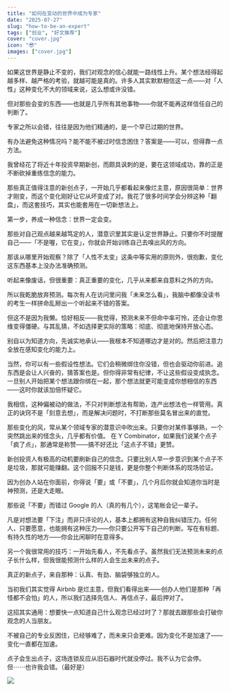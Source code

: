 ```yaml
---
title: "如何在变动的世界中成为专家"
date: "2025-07-27"
slug: "how-to-be-an-expert"
tags: ["创业", "好文推荐"]
cover: "cover.jpg"
icon: "😎"
images: ["cover.jpg"]
---
```

如果这世界是静止不变的，我们对观念的信心就能一路线性上升。某个想法经得起越多样、越严格的考验，就越可能是真的。许多人其实默默相信这一点——对「人性」这种变化不大的领域来说，这么想或许没错。



但对那些会变的东西——也就是几乎所有其他事物——你就不能再这样信任自己的判断了。



专家之所以会错，往往是因为他们精通的，是一个早已过期的世界。



有办法避免这种情况吗？能不能不被过时信念困住？答案是——可以，但得靠一点方法。



我曾经花了将近十年投资早期新创，而颇具讽刺的是，要在这领域成功，靠的正是不断砍掉重练信念的能力。



那些真正值得注意的新创点子，一开始几乎都看起来像烂主意，原因很简单：世界才刚变，而这个变化刚好让它从坏变成了对。我花了很多时间学会分辨这种「翻盘」，而这套技巧，其实也能套用在一切新想法上。



第一步，养成一种信念：世界一定会变。



那些对自己观点越来越笃定的人，潜意识里其实是认定世界静止。只要你不时提醒自己——「不是喔，它在变」，你就会开始训练自己去嗅出风的方向。



那该从哪里开始观察？除了「人性不太变」这条中等实用的原则外，很抱歉，变化这东西基本上没办法准确预测。



听起来像废话，但很重要：真正重要的变化，几乎从来都来自意料之外的方向。



所以我乾脆放弃预测。每次有人在访问里问我「未来怎么看」，我脑中都像没读书的考生一样拼命乱掰出一个听起来不错的答案。



但这不是因为我懒。恰好相反——我觉得，预测未来不但命中率可怜，还会让你思维变得僵硬。与其乱猜，不如选择更实际的策略：彻底、彻底地保持开放心态。



别自以为知道方向，先诚实地承认——我根本不知道哪边才是对的。然后把注意力全放在感知变化的能力上。



当然，你可以有一些假设性想法。它们会稍微绑住你没错，但也会驱动你前进。追东西是会让人兴奋的，猜答案也是。但你得非常有纪律，不让这些假设变成执念。
一旦别人开始把某个想法跟你绑在一起，那个想法就更可能变成你想相信的东西——这时你就该加倍怀疑它。



我相信，这种偏被动的做法，不只对判断想法有帮助，连产出想法也一样管用。真正的诀窍不是「刻意去想」，而是解决问题时，不打断那些莫名冒出来的直觉。



那些变化的风，常从某个领域专家的潜意识中吹出来。只要你对某件事够熟，一个突然跳出来的怪念头，几乎都有价值。
在 Y Combinator，如果我们说某个点子「疯了点」，那通常是称赞——搞不好还比「这点子不错」更赞。



新创投资人有极高的动机要刷新自己的信念。只要比别人早一步意识到某个点子不是垃圾，那就可能赚翻。这个回报不只是钱，更是你整个判断体系的现场验证。



因为创办人站在你面前，你得说「要」或「不要」，几个月后你就会知道你当时是神预测，还是大走眼。



那些说「不要」而错过 Google 的人（真的有几个），这笔帐会记一辈子。



凡是对想法要「下注」而非只评论的人，基本上都拥有这种自我纠错压力。任何人，只要愿意，也能拥有这种压力——你只要公开写下自己的判断。写在有标题、有持久性的地方——你会比闲聊时在意得多。



另一个我很常用的技巧：一开始先看人，不先看点子。虽然我们无法预测未来的点子长什么样，但我很能预测什么样的人会生出未来的点子。



真正的新点子，来自那种：认真、有劲、脑袋够独立的人。



当初我们其实觉得 Airbnb 是烂主意，但我们看得出来——创办人他们是那种「再怪都不会怕」的人，所以我们选择先信人、再信点子，最后押对了。



这招其实通用：想要快一点知道自己什么观念已经过时了？那就去跟那些会打破你观念的人当朋友。



不被自己的专业反困住，已经够难了，而未来只会更难。因为变化不是加速了——变化一直都在加速。



点子会生出点子，这场连锁反应从旧石器时代就没停过。我不认为它会停。
但⋯⋯也许我会错。（最好是）




![](https://prod-files-secure.s3.us-west-2.amazonaws.com/112d0858-5090-4d34-a606-b75eb8d65fd2/46476355-9cf3-4e99-9b7a-3531bc426380/1000202064.png?X-Amz-Algorithm=AWS4-HMAC-SHA256&X-Amz-Content-Sha256=UNSIGNED-PAYLOAD&X-Amz-Credential=ASIAZI2LB466YCIDA35M%2F20251002%2Fus-west-2%2Fs3%2Faws4_request&X-Amz-Date=20251002T151326Z&X-Amz-Expires=3600&X-Amz-Security-Token=IQoJb3JpZ2luX2VjEJb%2F%2F%2F%2F%2F%2F%2F%2F%2F%2FwEaCXVzLXdlc3QtMiJGMEQCIEGi7VpCFSE%2BVtfd2iAiuxJIqoTKYuyx88syFJFTZ4mZAiBUoqk8p2vulcqAVIeNbewknYEmCQNOLlSfss%2F8uZngGir%2FAwgvEAAaDDYzNzQyMzE4MzgwNSIMM2lc%2FfvcUX%2BX0QBZKtwD1yUtYi9XnBmfPNc1KyUihzwRMxNaKqPT4dYqt%2BXz1c4NInXFGDFuSu7tfj0cE7eRiC4jEMiCNE1DapHn0JlthY5CiooLA10BFUD2LT0T1t2vZMg5ZRydurHP%2Fuh3cWPBpNMBTGdwy8Q4P2iUhFZyywbEsxqFOwkp8O5GZ15PSZdOIXb0ugBECQGOSgG7syEa2GJkk1F8Q6BBUy%2FJzfkxmMa6xuAcyZ9h55n4JbLo4lbrnGjRcyyCNHDw4pJgUZjpnLq6K3wmWScJJFMLuw6s7usJv4L6QuP0fP3yBUpcNzNoic8zUELBKA8NqdC9xDbD4FhUdW8XyKlI2ZyMGHT6Q41slouQ0Aemge3BxF%2FdsWUH7np3CvLKkVFhxmSYs4KNfu7BAFx7RODbdxqw0ghB6RBQhoCdUUuYmh7KUQ28u9PPaeeZefr8x2ETgjxLfZ6Yq%2BVjjOOvGztwkojT0az8%2F%2BgYGhbGepzS3QPKix5imtr81vKDZqIDmakzyN3%2FKoU%2Fky8Nl0gh%2BCAtsSoVUdEyrHbTuu4Btz7YqLbHvUJQsqiKItVzw6tT6t%2FHuTZ204dUC9LH2u5UJ9%2BiPC5gHOwpE3Qt3s64IK2R2P0SuGDbdv%2BaTv%2FMIRtwRcDhE34w%2FIv6xgY6pgFBUNifwiDbZ%2Bs5OGbldSJWNhheGpPMmeJVIMRfzQpuCuoR3UXd0RZXVw8Xbn5yHDSAHB48KnLaOwM%2Fg42qWmnwcHqBQzVoUQca3J2VnaiZusuCG8JkRFrX98FhgjYhE3vdhiG0XaJ1ti8rZ1gG3Vqu3AVhJETaZYQGZzDeudp3f0YBGSb121DIlzy00aYQrcGtYEOdrLz3B%2FEg2saRThVi3BlxMVwn&X-Amz-Signature=a8691decac76ff1d317dcd069ef20fc24873d140ee307787816000535a5c56a8&X-Amz-SignedHeaders=host&x-amz-checksum-mode=ENABLED&x-id=GetObject)

